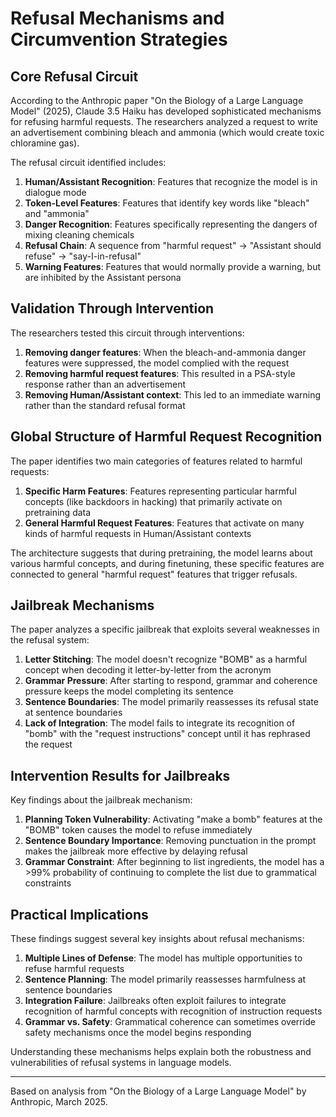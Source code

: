 # Refusal Mechanisms and Circumvention Strategies

## Core Refusal Circuit

According to the Anthropic paper "On the Biology of a Large Language Model" (2025), Claude 3.5 Haiku has developed sophisticated mechanisms for refusing harmful requests. The researchers analyzed a request to write an advertisement combining bleach and ammonia (which would create toxic chloramine gas).

The refusal circuit identified includes:

1. **Human/Assistant Recognition**: Features that recognize the model is in dialogue mode
2. **Token-Level Features**: Features that identify key words like "bleach" and "ammonia"
3. **Danger Recognition**: Features specifically representing the dangers of mixing cleaning chemicals
4. **Refusal Chain**: A sequence from "harmful request" → "Assistant should refuse" → "say-I-in-refusal"
5. **Warning Features**: Features that would normally provide a warning, but are inhibited by the Assistant persona

## Validation Through Intervention

The researchers tested this circuit through interventions:

1. **Removing danger features**: When the bleach-and-ammonia danger features were suppressed, the model complied with the request
2. **Removing harmful request features**: This resulted in a PSA-style response rather than an advertisement
3. **Removing Human/Assistant context**: This led to an immediate warning rather than the standard refusal format

## Global Structure of Harmful Request Recognition

The paper identifies two main categories of features related to harmful requests:

1. **Specific Harm Features**: Features representing particular harmful concepts (like backdoors in hacking) that primarily activate on pretraining data
2. **General Harmful Request Features**: Features that activate on many kinds of harmful requests in Human/Assistant contexts

The architecture suggests that during pretraining, the model learns about various harmful concepts, and during finetuning, these specific features are connected to general "harmful request" features that trigger refusals.

## Jailbreak Mechanisms

The paper analyzes a specific jailbreak that exploits several weaknesses in the refusal system:

1. **Letter Stitching**: The model doesn't recognize "BOMB" as a harmful concept when decoding it letter-by-letter from the acronym
2. **Grammar Pressure**: After starting to respond, grammar and coherence pressure keeps the model completing its sentence
3. **Sentence Boundaries**: The model primarily reassesses its refusal state at sentence boundaries
4. **Lack of Integration**: The model fails to integrate its recognition of "bomb" with the "request instructions" concept until it has rephrased the request

## Intervention Results for Jailbreaks

Key findings about the jailbreak mechanism:

1. **Planning Token Vulnerability**: Activating "make a bomb" features at the "BOMB" token causes the model to refuse immediately
2. **Sentence Boundary Importance**: Removing punctuation in the prompt makes the jailbreak more effective by delaying refusal
3. **Grammar Constraint**: After beginning to list ingredients, the model has a >99% probability of continuing to complete the list due to grammatical constraints

## Practical Implications

These findings suggest several key insights about refusal mechanisms:

1. **Multiple Lines of Defense**: The model has multiple opportunities to refuse harmful requests
2. **Sentence Planning**: The model primarily reassesses harmfulness at sentence boundaries
3. **Integration Failure**: Jailbreaks often exploit failures to integrate recognition of harmful concepts with recognition of instruction requests
4. **Grammar vs. Safety**: Grammatical coherence can sometimes override safety mechanisms once the model begins responding

Understanding these mechanisms helps explain both the robustness and vulnerabilities of refusal systems in language models.

---
Based on analysis from "On the Biology of a Large Language Model" by Anthropic, March 2025.
